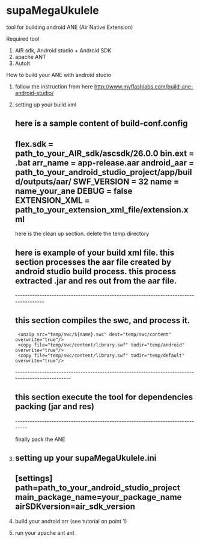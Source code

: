 # supaMegaUkulele
tool for building android ANE (Air Native Extension)

Required tool
1. AIR sdk, Android studio + Android SDK
2. apache ANT
3. AutoIt

How to build your ANE with android studio
1. follow the instruction from here  http://www.myflashlabs.com/build-ane-android-studio/
2. setting up your build.xml

   here is a sample content of build-conf.config
    -------------------------------------------------------------------------------
    flex.sdk = path_to_your_AIR_sdk/ascsdk/26.0.0
    bin.ext = .bat
    arr_name =  app-release.aar
    android_aar = path_to_your_android_studio_project/app/build/outputs/aar/
    SWF_VERSION = 32
    name = name_your_ane
    DEBUG = false
    EXTENSION_XML = path_to_your_extension_xml_file/extension.xml
    -------------------------------------------------------------------------------
    
    <project name="Air Native Extension Build Scripts" default="android-all">
    <target name="android-all" depends="clean,android,supa_mega_ukulele,swc,package" description="Full build of extension"/>
    
   here is the clean up section. delete the temp directory
    <target name="clean" description="clean up all">
		<delete dir="temp/"/>
	  </target>
    
   here is example of your build xml file. this section processes the aar file created by android studio 
   build process. this process extracted .jar and res out from the aar file.
    --------------------------------------------------------------------------------------
    <target name="android" description="Build Android Library with debugging disabled">
		<!-- process arr -->
		<mkdir dir="temp/aar/"/>
		<mkdir dir="temp/android/"/>
		<copy todir="temp/" file="${android_aar}${arr_name}"/>
		<unzip src="temp/${arr_name}" dest="temp/aar/" overwrite="true"/>
		<copy tofile="temp/android/${name}.jar" file="temp/aar/classes.jar"/>
		<copy todir="temp/android/res"><fileset dir="temp/aar/res"/></copy>
		<delete dir="temp/aar"/>
		<delete file="temp/${arr_name}"/>
		<!-- remove adobe package -->
		<mkdir dir="temp/jar/"/>
		<unzip src="temp/android/peane.jar" dest="temp/jar/" overwrite="true"/>
		<delete dir="temp/jar/com/adobe"/>
		<jar basedir="temp/jar/" destfile="temp/android/peane.jar" />
		<delete dir="temp/jar"/>
    </target>
    --------------------------------------------------------------------------------------
    
   this section compiles the swc, and process it.
   -------------------------------------------------------------------------------------------------
    <!-- Actionscript -->
    <target name="swc" description="Build SWC library">
        <mkdir dir="temp/swc/content/"/>
        <fileset dir="../actionscript/src" casesensitive="yes" id="classfiles">
            <include name="**/*.as"/>
        </fileset>
        <pathconvert property="classlist" refid="classfiles" pathsep=" " dirsep=".">
            <regexpmapper from=".*src.(.*)\.as" to="\1"/>
        </pathconvert>
        <exec executable="${flex.sdk}/bin/compc${bin.ext}" failonerror="true">
            <env key="AIR_SDK_HOME" value="${flex.sdk}"/>
			<arg line='+configname=airmobile'/>
            <arg line='-source-path ../actionscript/src'/>
            <arg line='-output temp/swc/${name}.swc'/>
            <arg line='-swf-version=${SWF_VERSION}'/>
            <arg line='-external-library-path+="${flex.sdk}/frameworks/libs/air/airglobal.swc"'/>
            <arg line='-include-classes ${classlist}'/>
        </exec>

        <unzip src="temp/swc/${name}.swc" dest="temp/swc/content" overwrite="true"/>
        <copy file="temp/swc/content/library.swf" todir="temp/android" overwrite="true"/>
        <copy file="temp/swc/content/library.swf" todir="temp/default" overwrite="true"/>
    </target>
    -------------------------------------------------------------------------------------------------
    
   this section execute the tool for dependencies packing (jar and res)
    -------------------------------------------------------------------------------
    <target name="supa_mega_ukulele" description="pack library">
		<!-- run autopacker -->
		<exec executable="repacker.exe" failonerror="true" dir="temp/"></exec>
	  </target>
    -------------------------------------------------------------------------------
    
   finally pack the ANE
    <target name="package" description="Create the extension package">
		<property name="TARGET_ANE" value="${name}.ane"/>
		<property name="SWC_LIB" value="swc/${name}.swc"/>
		<exec executable="${flex.sdk}/bin/adt${bin.ext}" failonerror="true" dir="temp/">
            <arg line="-package"/>
			<arg line="-target ane ${TARGET_ANE} ${EXTENSION_XML}"/>
            <arg line="-swc ${SWC_LIB}"/>
			<arg line="-platform Android-ARM"/>
			<arg line="-platformoptions ../platform.xml"/>
			<arg line="-C android/ ."/>
    </exec>
    <move file="temp/${name}.ane" todir="../bin"/>
    </target>

3. setting up your supaMegaUkulele.ini
      --------------------------------------------
      [settings]
      path=path_to_your_android_studio_project
      main_package_name=your_package_name
      airSDKversion=air_sdk_version
      --------------------------------------------
      
4. build your android arr (see tutorial on point 1)
5. run your apache ant
      ant 


